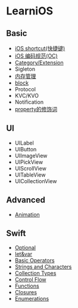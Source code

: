 # LearniOS



## Basic

* [iOS shortcut(快捷键)](https://github.com/fengzhihao123/LearniOS/blob/master/Basic/iOSshortcut.md)
* [iOS 编码规范(OC)](https://github.com/fengzhihao123/LearniOS/blob/master/Basic/CodeGuide/codeGuide.md)
* [Category/Extension](https://github.com/fengzhihao123/LearniOS/blob/master/Basic/Category:Extension.md)
* Sigleton
* [内存管理](https://github.com/fengzhihao123/LearniOS/blob/master/Basic/内存管理.md)
* [block](https://github.com/fengzhihao123/LearniOS/blob/master/Basic/block.md)
* Protocol
* KVC/KVO
* Notification
* [property的修饰词](https://github.com/fengzhihao123/LearniOS/blob/master/Basic/property修饰词.md)

## UI
* UILabel
* UIButton
* UIImageView
* UIPickView
* UIScrollView
* UITableView
* UICollectionView

## Advanced
* [Animation](https://github.com/fengzhihao123/LearniOS/blob/master/Advanced/Animation.md)

## Swift
* [Optional](https://github.com/fengzhihao123/LearniOS/blob/master/Swift/optional.md)
* [let&var](https://github.com/fengzhihao123/LearniOS/blob/master/Swift/let:var.md)
* [Basic Operators](https://github.com/fengzhihao123/LearniOS/blob/master/Swift/basicOperator.md)
* [Strings and Characters](https://github.com/fengzhihao123/LearniOS/blob/master/Swift/stringAndCharacter.md)
* [Collection Types](https://github.com/fengzhihao123/LearniOS/blob/master/Swift/collectionTypes.md)
* [Control Flow](https://github.com/fengzhihao123/LearniOS/blob/master/Swift/controlFlow.md)
* [Functions](https://github.com/fengzhihao123/LearniOS/blob/master/Swift/functions.md)
* [Closures](https://github.com/fengzhihao123/LearniOS/blob/master/Swift/closures.md)
* [Enumerations](https://github.com/fengzhihao123/LearniOS/blob/master/Swift/Enumerations.md)
